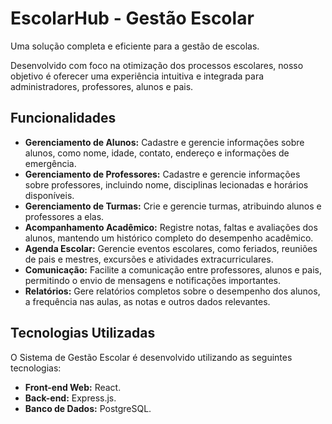 # EscolarHub - Gestão Escolar

Uma solução completa e eficiente para a gestão de escolas.

Desenvolvido com foco na otimização dos processos escolares, nosso objetivo é oferecer uma experiência intuitiva e integrada para administradores, professores, alunos e pais.

## Funcionalidades

- **Gerenciamento de Alunos:** Cadastre e gerencie informações sobre alunos, como nome, idade, contato, endereço e informações de emergência.
- **Gerenciamento de Professores:** Cadastre e gerencie informações sobre professores, incluindo nome, disciplinas lecionadas e horários disponíveis.
- **Gerenciamento de Turmas:** Crie e gerencie turmas, atribuindo alunos e professores a elas.
- **Acompanhamento Acadêmico:** Registre notas, faltas e avaliações dos alunos, mantendo um histórico completo do desempenho acadêmico.
- **Agenda Escolar:** Gerencie eventos escolares, como feriados, reuniões de pais e mestres, excursões e atividades extracurriculares.
- **Comunicação:** Facilite a comunicação entre professores, alunos e pais, permitindo o envio de mensagens e notificações importantes.
- **Relatórios:** Gere relatórios completos sobre o desempenho dos alunos, a frequência nas aulas, as notas e outros dados relevantes.

## Tecnologias Utilizadas

O Sistema de Gestão Escolar é desenvolvido utilizando as seguintes tecnologias:

- **Front-end Web:** React.
- **Back-end:** Express.js.
- **Banco de Dados:** PostgreSQL.
